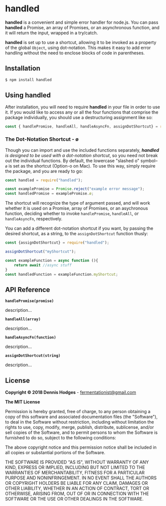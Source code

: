 # handled

__handled__ is a convenient and simple error handler for node.js. You can pass __handled__ a Promise, an array of Promises, or an asynchronous function, and it will return the input, wrapped in a try/catch. 

__handled__ is set up to use a shortcut, allowing it to be invoked as a property of the global `Object`, using dot-notation. This makes it easy to add error handling without the need to enclose blocks of code in parentheses.

## Installation

``` bash
$ npm install handled
```

## Using handled

After installation, you will need to require __handled__ in your file in order to use it. If you would like to access any or all the four functions that comprise the package individually, you should use a destructuring assignment like so:

```javascript
const {	handlePromise, handleAll, handleAsyncFn, assignDotShortcut} = require("handled");
```

### The Dot-Notation Shortcut - ø

Though you can import and use the included functions separately, *__handled__ is designed to be used with a dot-notation shortcut*, so you need not break out the individual functions. By default, the lowercase "slashed o" symbol– `ø`  is set as the shortcut (Option-o on Mac). To use this way, simply require the package, and you are ready to go:

```javascript
const handled = require("handled");

const examplePromise = Promise.reject("example error message");
const handledPromise = examplePromise.ø;

```

The shortcut will recognize the type of argument passed, and will work whether it is used on a Promise, array of Promises, or an asychronous function, deciding whether to invoke `handlePromise`, `handleAll`, or `handleAsyncFn`, respectively.

You can add a different dot-notation shortcut if you want, by passing the desired shortcut, as a string, to the `assignDotShortcut` function thusly:

```javascript
const {assignDotShortcut} = require("handled");

assignDotShortcut("myShortcut");

const exampleFunction = async function (){
	return await //async stuff
}
const handledFunction = exampleFunction.myShortcut;
```

## API Reference

__`handlePromise(promise)`__

description...

__`handleAll(array)`__

description...

__`handleAsyncFn(function)`__

description...

__`assignDotShortcut(string)`__

description...

## License

__Copyright © 2018 Dennis Hodges__ - <fermentationist@gmail.com>

__The MIT License__

Permission is hereby granted, free of charge, to any person obtaining a copy
of this software and associated documentation files (the "Software"), to deal
in the Software without restriction, including without limitation the rights
to use, copy, modify, merge, publish, distribute, sublicense, and/or sell
copies of the Software, and to permit persons to whom the Software is
furnished to do so, subject to the following conditions:

The above copyright notice and this permission notice shall be included in
all copies or substantial portions of the Software.

THE SOFTWARE IS PROVIDED "AS IS", WITHOUT WARRANTY OF ANY KIND, EXPRESS OR
IMPLIED, INCLUDING BUT NOT LIMITED TO THE WARRANTIES OF MERCHANTABILITY,
FITNESS FOR A PARTICULAR PURPOSE AND NONINFRINGEMENT. IN NO EVENT SHALL THE
AUTHORS OR COPYRIGHT HOLDERS BE LIABLE FOR ANY CLAIM, DAMAGES OR OTHER
LIABILITY, WHETHER IN AN ACTION OF CONTRACT, TORT OR OTHERWISE, ARISING FROM,
OUT OF OR IN CONNECTION WITH THE SOFTWARE OR THE USE OR OTHER DEALINGS IN
THE SOFTWARE.

